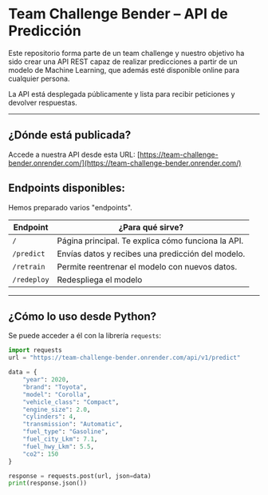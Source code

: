 # Team Challenge Bender – API de Predicción

Este repositorio forma parte de un team challenge y nuestro objetivo ha sido crear una API REST capaz de realizar predicciones a partir de un modelo de Machine Learning, que además esté disponible online para cualquier persona.

La API está desplegada públicamente y lista para recibir peticiones y devolver respuestas. 

---

## ¿Dónde está publicada?

Accede a nuestra API desde esta URL:  [https://team-challenge-bender.onrender.com/](https://team-challenge-bender.onrender.com/)



## Endpoints disponibles:

Hemos preparado varios "endpoints".  

| Endpoint        | ¿Para qué sirve?                                                                                              |
|-----------------|---------------------------------------------------------------------------------------------------------------|
| `/`             | Página principal. Te explica cómo funciona la API.          |
| `/predict`      | Envías datos y recibes una predicción del modelo.                                                             |
| `/retrain`      | Permite reentrenar el modelo con nuevos datos.  |
| `/redeploy`     | Redespliega el modelo|


---

## ¿Cómo lo uso desde Python?

Se puede acceder a él  con la librería `requests`:

```python
import requests
url = "https://team-challenge-bender.onrender.com/api/v1/predict"

data = {
    "year": 2020,
    "brand": "Toyota",
    "model": "Corolla",
    "vehicle_class": "Compact",
    "engine_size": 2.0,
    "cylinders": 4,
    "transmission": "Automatic",
    "fuel_type": "Gasoline",
    "fuel_city_Lkm": 7.1,
    "fuel_hwy_Lkm": 5.5,
    "co2": 150
}

response = requests.post(url, json=data)
print(response.json())

